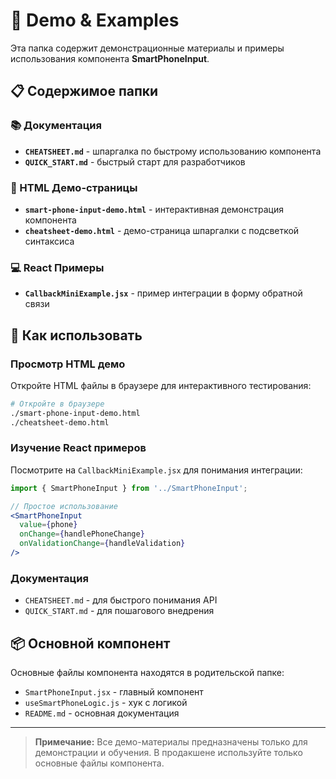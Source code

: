 # 📁 Demo & Examples

Эта папка содержит демонстрационные материалы и примеры использования компонента **SmartPhoneInput**.

## 📋 Содержимое папки

### 📚 Документация
- **`CHEATSHEET.md`** - шпаргалка по быстрому использованию компонента
- **`QUICK_START.md`** - быстрый старт для разработчиков

### 🎨 HTML Демо-страницы
- **`smart-phone-input-demo.html`** - интерактивная демонстрация компонента
- **`cheatsheet-demo.html`** - демо-страница шпаргалки с подсветкой синтаксиса

### 💻 React Примеры
- **`CallbackMiniExample.jsx`** - пример интеграции в форму обратной связи

## 🚀 Как использовать

### Просмотр HTML демо
Откройте HTML файлы в браузере для интерактивного тестирования:
```bash
# Откройте в браузере
./smart-phone-input-demo.html
./cheatsheet-demo.html
```

### Изучение React примеров
Посмотрите на `CallbackMiniExample.jsx` для понимания интеграции:
```jsx
import { SmartPhoneInput } from '../SmartPhoneInput';

// Простое использование
<SmartPhoneInput
  value={phone}
  onChange={handlePhoneChange}
  onValidationChange={handleValidation}
/>
```

### Документация
- `CHEATSHEET.md` - для быстрого понимания API
- `QUICK_START.md` - для пошагового внедрения

## 📦 Основной компонент

Основные файлы компонента находятся в родительской папке:
- `SmartPhoneInput.jsx` - главный компонент
- `useSmartPhoneLogic.js` - хук с логикой
- `README.md` - основная документация

---

> **Примечание:** Все демо-материалы предназначены только для демонстрации и обучения. В продакшене используйте только основные файлы компонента.
